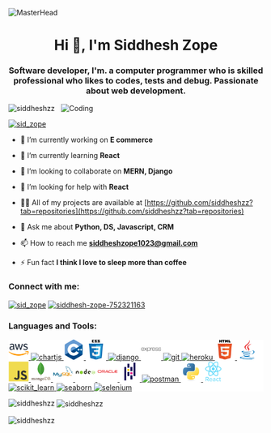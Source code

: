 ![MasterHead](https://user-images.githubusercontent.com/20864934/112645749-933b4000-8e25-11eb-8fc6-5c57c5e6e1ba.jpg)


<h1 align="center">Hi 👋, I'm Siddhesh Zope</h1>
<h3 align="center">Software developer, I'm. a computer programmer who is skilled professional who likes to codes, tests and debug. Passionate about web development.</h3>


<img align="right" alt="Coding" width="400" src="https://r7q6w9z6.rocketcdn.me/career/wp-content/uploads/2021/10/Boy-Working-From-Home.gif">

<p align="left"> <img src="https://komarev.com/ghpvc/?username=siddheshzz&label=Profile%20views&color=0e75b6&style=flat" alt="siddheshzz" /> </p>

<p align="left"> <a href="https://twitter.com/sid_zope" target="blank"><img src="https://img.shields.io/twitter/follow/sid_zope?logo=twitter&style=for-the-badge" alt="sid_zope" /></a> </p>

- 🔭 I’m currently working on **E commerce**

- 🌱 I’m currently learning **React**

- 👯 I’m looking to collaborate on **MERN, Django**

- 🤝 I’m looking for help with **React**

- 👨‍💻 All of my projects are available at [https://github.com/siddheshzz?tab=repositories](https://github.com/siddheshzz?tab=repositories)

- 💬 Ask me about **Python, DS, Javascript, CRM**

- 📫 How to reach me **siddheshzope1023@gmail.com**

- ⚡ Fun fact **I think I love to sleep more than coffee**

<h3 align="left">Connect with me:</h3>
<p align="left">
<a href="https://twitter.com/sid_zope" target="blank"><img align="center" src="https://raw.githubusercontent.com/rahuldkjain/github-profile-readme-generator/master/src/images/icons/Social/twitter.svg" alt="sid_zope" height="30" width="40" /></a>
<a href="https://linkedin.com/in/siddhesh-zope-752321163" target="blank"><img align="center" src="https://raw.githubusercontent.com/rahuldkjain/github-profile-readme-generator/master/src/images/icons/Social/linked-in-alt.svg" alt="siddhesh-zope-752321163" height="30" width="40" /></a>
</p>

<h3 align="left">Languages and Tools:</h3>
<p style="background-color: #ffffff;" align="left"> <a href="https://aws.amazon.com" target="_blank" rel="noreferrer"> <img src="https://raw.githubusercontent.com/devicons/devicon/master/icons/amazonwebservices/amazonwebservices-original-wordmark.svg" alt="aws" width="40" height="40"/> </a> <a href="https://www.chartjs.org" target="_blank" rel="noreferrer"> <img src="https://www.chartjs.org/media/logo-title.svg" alt="chartjs" width="40" height="40"/> </a> <a href="https://www.w3schools.com/cpp/" target="_blank" rel="noreferrer"> <img src="https://raw.githubusercontent.com/devicons/devicon/master/icons/cplusplus/cplusplus-original.svg" alt="cplusplus" width="40" height="40"/> </a> <a href="https://www.w3schools.com/css/" target="_blank" rel="noreferrer"> <img src="https://raw.githubusercontent.com/devicons/devicon/master/icons/css3/css3-original-wordmark.svg" alt="css3" width="40" height="40"/> </a> <a href="https://www.djangoproject.com/" target="_blank" rel="noreferrer"> <img src="https://cdn.worldvectorlogo.com/logos/django.svg" alt="django" width="40" height="40"/> </a> <a href="https://expressjs.com" target="_blank" rel="noreferrer"> <img src="https://raw.githubusercontent.com/devicons/devicon/master/icons/express/express-original-wordmark.svg" alt="express" width="40" height="40"/> </a> <a href="https://git-scm.com/" target="_blank" rel="noreferrer"> <img src="https://www.vectorlogo.zone/logos/git-scm/git-scm-icon.svg" alt="git" width="40" height="40"/> </a> <a href="https://heroku.com" target="_blank" rel="noreferrer"> <img src="https://www.vectorlogo.zone/logos/heroku/heroku-icon.svg" alt="heroku" width="40" height="40"/> </a> <a href="https://www.w3.org/html/" target="_blank" rel="noreferrer"> <img src="https://raw.githubusercontent.com/devicons/devicon/master/icons/html5/html5-original-wordmark.svg" alt="html5" width="40" height="40"/> </a> <a href="https://www.java.com" target="_blank" rel="noreferrer"> <img src="https://raw.githubusercontent.com/devicons/devicon/master/icons/java/java-original.svg" alt="java" width="40" height="40"/> </a> <a href="https://developer.mozilla.org/en-US/docs/Web/JavaScript" target="_blank" rel="noreferrer"> <img src="https://raw.githubusercontent.com/devicons/devicon/master/icons/javascript/javascript-original.svg" alt="javascript" width="40" height="40"/> </a> <a href="https://www.mongodb.com/" target="_blank" rel="noreferrer"> <img src="https://raw.githubusercontent.com/devicons/devicon/master/icons/mongodb/mongodb-original-wordmark.svg" alt="mongodb" width="40" height="40"/> </a> <a href="https://www.mysql.com/" target="_blank" rel="noreferrer"> <img src="https://raw.githubusercontent.com/devicons/devicon/master/icons/mysql/mysql-original-wordmark.svg" alt="mysql" width="40" height="40"/> </a> <a href="https://nodejs.org" target="_blank" rel="noreferrer"> <img src="https://raw.githubusercontent.com/devicons/devicon/master/icons/nodejs/nodejs-original-wordmark.svg" alt="nodejs" width="40" height="40"/> </a> <a href="https://www.oracle.com/" target="_blank" rel="noreferrer"> <img src="https://raw.githubusercontent.com/devicons/devicon/master/icons/oracle/oracle-original.svg" alt="oracle" width="40" height="40"/> </a> <a href="https://pandas.pydata.org/" target="_blank" rel="noreferrer"> <img src="https://raw.githubusercontent.com/devicons/devicon/2ae2a900d2f041da66e950e4d48052658d850630/icons/pandas/pandas-original.svg" alt="pandas" width="40" height="40"/> </a> <a href="https://postman.com" target="_blank" rel="noreferrer"> <img src="https://www.vectorlogo.zone/logos/getpostman/getpostman-icon.svg" alt="postman" width="40" height="40"/> </a> <a href="https://www.python.org" target="_blank" rel="noreferrer"> <img src="https://raw.githubusercontent.com/devicons/devicon/master/icons/python/python-original.svg" alt="python" width="40" height="40"/> </a> <a href="https://reactjs.org/" target="_blank" rel="noreferrer"> <img src="https://raw.githubusercontent.com/devicons/devicon/master/icons/react/react-original-wordmark.svg" alt="react" width="40" height="40"/> </a> <a href="https://scikit-learn.org/" target="_blank" rel="noreferrer"> <img src="https://upload.wikimedia.org/wikipedia/commons/0/05/Scikit_learn_logo_small.svg" alt="scikit_learn" width="40" height="40"/> </a> <a href="https://seaborn.pydata.org/" target="_blank" rel="noreferrer"> <img src="https://seaborn.pydata.org/_images/logo-mark-lightbg.svg" alt="seaborn" width="40" height="40"/> </a> <a href="https://www.selenium.dev" target="_blank" rel="noreferrer"> <img src="https://raw.githubusercontent.com/detain/svg-logos/780f25886640cef088af994181646db2f6b1a3f8/svg/selenium-logo.svg" alt="selenium" width="40" height="40"/> </a> </p>

<p><img align="left" src="https://github-readme-stats.vercel.app/api/top-langs?username=siddheshzz&show_icons=true&locale=en&layout=compact" alt="siddheshzz" /></p>

<p>&nbsp;<img align="center" src="https://github-readme-stats.vercel.app/api?username=siddheshzz&show_icons=true&locale=en" alt="siddheshzz" /></p>

<p><img align="center" src="https://github-readme-streak-stats.herokuapp.com/?user=siddheshzz&" alt="siddheshzz" /></p>
